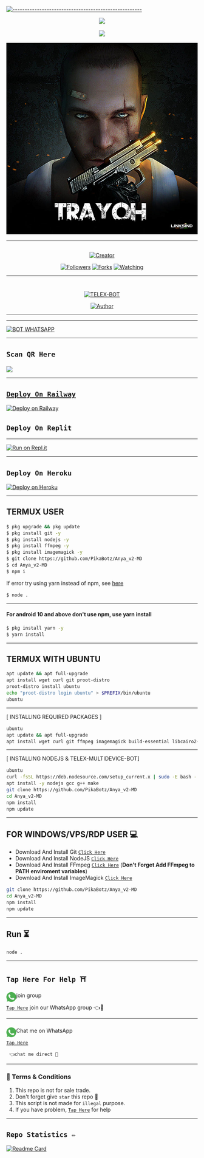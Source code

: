 [![-----------------------------------------------------](https://raw.githubusercontent.com/andreasbm/readme/master/assets/lines/colored.png)](#table-of-contents)
 </p>
<p align="center">
  <a alt="*"><img src="http://readme-typing-svg.herokuapp.com?colour=E1fa02&center=true&vcenter=true&multilines=false&lines=«『𝙏𝙀𝙇𝙀𝙓』+𝙒𝙃𝘼𝙏𝙎𝘼𝙋𝙋+𝘽𝙊𝙏»" var="">
   </p>
<p align="center">
  <a alt="*"><img src="http://readme-typing-svg.herokuapp.com?colour=E1fa02&center=true&vcenter=true&multilines=false&lines=BY+𝙏𝙍𝘼𝙔𝙊𝙃" var="">
  
<p align="center">
    <img src="https://github.com/25401/TELEX-BOT/blob/main/IMG-20230617-WA0000.jpg"%70 BY= *margin*. var=2">

____
## 
</p>
<p align="center">
<a href="#"><img title="Creator" src="https://img.shields.io/badge/Creator-𝙏𝙧𝙖𝙮𝙤𝙝-red.svg?style=for-the-badge&logo=github"></a>
</p>
<p align="center">
<a href="https://github.com/25401?tab=followers"><img title="Followers" src="https://img.shields.io/github/followers/25401?color=black&style=flat-square"></a>
<a href="https://github.com/25401/TELEX-BOT/network/members"><img title="Forks" src="https://img.shields.io/github/forks/25401/TELEX-BOT?color=pink&style=flat-square"></a>
<a href="https://github.com/25401/TELEX-BOT/watchers"><img title="Watching" src="https://img.shields.io/github/watchers/25401/TELEX-BOT?label=Watchers&color=red&style=flat-square"></a>

 ____
#
<p align="center">
 <a href="#"><img title="TELEX-BOT" src="https://img.shields.io/badge/Whatshapp BOT-green?colorA=%23ff0000&colorB=%23017e40&style=for-the-badge"></a>
</p>
<p align="center">
<a href="https://github.com/25401"><img title="Author" src="https://img.shields.io/badge/AUTHOR-Trayoh-green.svg?style=for-the-badge&logo=github"></a>

---------
 
---------

[![BOT WHATSAPP](https://img.shields.io/badge/WhatsApp%20BOT%20BY%20TRAYOH~-25D366?style=for-the-badge&logo=whatsapp&logoColor=white)](https://wa.me/254706519089?text=*Hello%20Dear%20TRAYOH*) 

---------

## ```Scan QR Here```

<a href="https://anyaqr.jetus-hack.repl.co/"><img src="/AnyaPikaMedia/HomeScreen/AnyaQRscan.png" align="center" width="90" />
_ _ _ _ _ _ _  
## ```Deploy On Railway```

[![Deploy on Railway](https://railway.app/button.svg)](https://railway.app)

## ```Deploy On Replit```
_ _ _ _ _ _ _ _ _
[![Run on Repl.it](https://repl.it/badge/github/PikaBotz/Anya_v2-MD)](https://repl.it/github/PikaBotz/Anya_v2-MD)
_ _ _ _ _ _ _ _ _
## ```Deploy On Heroku```

[![Deploy on Heroku](https://www.herokucdn.com/deploy/button.svg)](https://heroku.com/deploy?template=https://github.com/PikaBotz/Anya_v2-MD)
_ _ _ _ _ __ _ _
## TERMUX USER
```bash
$ pkg upgrade && pkg update
$ pkg install git -y
$ pkg install nodejs -y
$ pkg install ffmpeg -y
$ pkg install imagemagick -y
$ git clone https://github.com/PikaBotz/Anya_v2-MD
$ cd Anya_v2-MD
$ npm i 
```
If error try using yarn instead of npm, see [here](https://github.com/PikaBotz/Anya_v2-MD#if-npm-install-failed--try--using-yarn-instead-of-npm)
```bash
$ node .
```
_ _ _ _ __ _ _
#### For android 10 and above don't use npm, use yarn install
```bash
$ pkg install yarn -y
$ yarn install
```
---------

## TERMUX WITH UBUNTU

```bash
apt update && apt full-upgrade
apt install wget curl git proot-distro
proot-distro install ubuntu
echo "proot-distro login ubuntu" > $PREFIX/bin/ubuntu
ubuntu
```
---------

[ INSTALLING REQUIRED PACKAGES ]

```bash
ubuntu
apt update && apt full-upgrade
apt install wget curl git ffmpeg imagemagick build-essential libcairo2-dev libpango1.0-dev libjpeg-dev libgif-dev librsvg2-dev dbus-x11 ffmpeg2theora ffmpegfs ffmpegthumbnailer ffmpegthumbnailer-dbg ffmpegthumbs libavcodec-dev libavcodec-extra libavcodec-extra58 libavdevice-dev libavdevice58 libavfilter-dev libavfilter-extra libavfilter-extra7 libavformat-dev libavformat58 libavifile-0.7-bin libavifile-0.7-common libavifile-0.7c2 libavresample-dev libavresample4 libavutil-dev libavutil56 libpostproc-dev libpostproc55 graphicsmagick graphicsmagick-dbg graphicsmagick-imagemagick-compat graphicsmagick-libmagick-dev-compat groff imagemagick-6.q16hdri imagemagick-common libchart-gnuplot-perl libgraphics-magick-perl libgraphicsmagick++-q16-12 libgraphicsmagick++1-dev
```

---------

[ INSTALLING NODEJS & TELEX-MULTIDEVICE-BOT]

```bash
ubuntu
curl -fsSL https://deb.nodesource.com/setup_current.x | sudo -E bash -
apt install -y nodejs gcc g++ make
git clone https://github.com/PikaBotz/Anya_v2-MD
cd Anya_v2-MD
npm install
npm update
```

---------

## FOR WINDOWS/VPS/RDP USER 💻

* Download And Install Git [`Click Here`](https://git-scm.com/downloads)
* Download And Install NodeJS [`Click Here`](https://nodejs.org/en/download)
* Download And Install FFmpeg [`Click Here`](https://ffmpeg.org/download.html) (**Don't Forget Add FFmpeg to PATH enviroment variables**)
* Download And Install ImageMagick [`Click Here`](https://imagemagick.org/script/download.php)

```bash
git clone https://github.com/PikaBotz/Anya_v2-MD
cd Anya_v2-MD
npm install
npm update
```

---------

## Run ⏳

```bash
node .
```

---------

## ```Tap Here For Help ⛩️``` 
join group 
<img align="left" alt="SIEGRIN | Whastapp" width="26px" src="https://raw.githubusercontent.com/PikaBotz/My_Personal_Space/main/Images/AnyaBot_pics/Anya_v2/Whatsapp.svg" />
   
  [`Tap Here`](https://chat.whatsapp.com/LvDHtdsA57KEes1ZIQX6Uf?𝙃𝙚𝙡𝙡𝙤%20𝙂𝙪𝙮𝙯%20𝙄'𝙢%20𝙉𝙚𝙬%20𝙃𝙚𝙧𝙚%20𝙄%20𝙉𝙚𝙚𝙙%20)
 join our WhatsApp group 👈🍓
 __________
 ###
 Chat me on WhatsApp 
 <img align="left" alt="SIEGRIN | Whastapp" width="26px" src="https://raw.githubusercontent.com/PikaBotz/My_Personal_Space/main/Images/AnyaBot_pics/Anya_v2/Whatsapp.svg" />
   
 [`Tap Here`](https://wa.me/254706519089?text=Hello%20*Trayoh%20De'Boss*%20sir...%20I%20need%20some%20help%20in%20TELEX%20BOT...%20🥲*)
 
     👈chat me direct 🍓
    
_____
### 📮 Terms & Conditions
1. This repo is not for sale trade.
2. Don't forget give `star` this repo 🌟
3. This script is not made for `illegal` purpose.
4. If you have problem, [`Tap Here`](https://wa.me/918811074852?text=Hello%20*Trayoh%20De'Boss*%20sir...%20I%20need%20some%20help%20in%20TELEX%20BOT...%20🥲) for help

---------

## ```Repo Statistics ✏️```
    
<p align="center">

[![Readme Card](https://github-readme-stats.vercel.app/api/pin/?username=25401&repo=TELEX-BOT&theme=vision-friendly-dark)](https://github.com/25401/TELEX-BOT)

